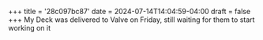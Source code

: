 +++
title = '28c097bc87'
date = 2024-07-14T14:04:59-04:00
draft = false
+++
My Deck was delivered to Valve on Friday, still waiting for them to start working on it